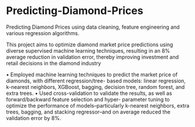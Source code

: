 # Predicting-Diamond-Prices
Predicting Diamond Prices using data cleaning, feature engineering and various regression algorithms.

This project aims to optimize diamond market price predictions using diverse supervised machine learning techniques, resulting in an 8% average reduction in validation error, thereby improving investment and retail decisions in the diamond industry

• Employed machine learning techniques to predict the market price of diamonds, with different regression/tree- based models: linear regression, k-nearest neighbors, XGBoost, bagging, decision tree, random forest, and extra trees.
• Used cross-validation to validate the results, as well as forward/backward feature selection and hyper- parameter tuning to optimize the performance of models–particularly k-nearest neighbors, extra trees, bagging, and stacking regressor–and on average reduced the validation error by 8%.
